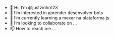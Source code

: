 - 👋 Hi, I’m @justzinho123
- 👀 I’m interested in  aprender  desenvolver bots
- 🌱 I’m currently learning a mexer na plataforma js
- 💞️ I’m looking to collaborate on ...
- 📫 How to reach me ...

<!---
justzinho123/justzinho123 is a ✨ special ✨ repository because its `README.md` (this file) appears on your GitHub profile.
You can click the Preview link to take a look at your changes.
--->
